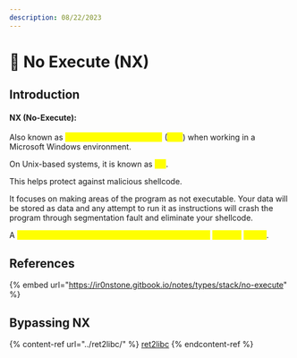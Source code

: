 ```yaml
---
description: 08/22/2023
---
```


# 🚫 No Execute (NX)

## Introduction

#### NX (No-Execute):

Also known as <mark style="color:yellow;">Data Execution Prevention</mark> (<mark style="color:yellow;">DEP</mark>) when working in a Microsoft Windows environment.

On Unix-based systems, it is known as <mark style="color:yellow;">NX</mark>.

This helps protect against malicious shellcode.

It focuses on making areas of the program as not executable. Your data will be stored as data and any attempt to run it as instructions will crash the program through segmentation fault and eliminate your shellcode.&#x20;

A <mark style="color:yellow;">common bypass to binaries protected with NX is the</mark> <mark style="color:yellow;"></mark><mark style="color:yellow;">**ret2libc**</mark> <mark style="color:yellow;"></mark><mark style="color:yellow;">attack</mark>.

## References

{% embed url="https://ir0nstone.gitbook.io/notes/types/stack/no-execute" %}

## Bypassing NX

{% content-ref url="../ret2libc/" %}
[ret2libc](../ret2libc/)
{% endcontent-ref %}

